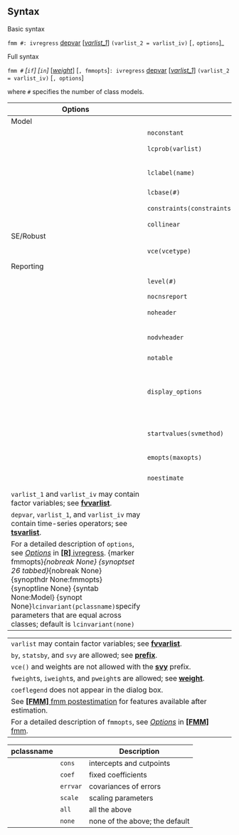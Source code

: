 ## Syntax

Basic syntax

`fmm #: ivregress`
[depvar](http://www.stata.com/help.cgi?depvar)
\[[<var class="command">varlist_1</var><strong></strong>](http://www.stata.com/help.cgi?varlist)\]
`(varlist_2 = varlist_iv)` <span class="nowrap">\[`,`
`options`\]_

Full syntax

`fmm #` _\[`if`\] \[`in`\]_
\[[<var class="command">weight</var><strong></strong>](fmm%20ivregress##weight)\]
\[`, fmmopts`\]`: ivregress`
[depvar](http://www.stata.com/help.cgi?depvar)
\[[<var class="command">varlist_1</var><strong></strong>](http://www.stata.com/help.cgi?varlist)\]
`(varlist_2 = varlist_iv)` \[`, options`\]

where `#` specifies the number of class models.

| Options                                                                                                                                                                                                                                                                                                                                                                                                                                                                                                                                                                             |                                | Description                                                                                                                            |
|-------------------------------------------------------------------------------------------------------------------------------------------------------------------------------------------------------------------------------------------------------------------------------------------------------------------------------------------------------------------------------------------------------------------------------------------------------------------------------------------------------------------------------------------------------------------------------------|--------------------------------|----------------------------------------------------------------------------------------------------------------------------------------|
| Model                                                                                                                                                                                                                                                                                                                                                                                                                                                                                                                                                                               |                                |                                                                                                                                        |
|                                                                                                                                                                                                                                                                                                                                                                                                                                                                                                                                                                                     | `noconstant`                   | suppress the constant term                                                                                                             |
|                                                                                                                                                                                                                                                                                                                                                                                                                                                                                                                                                                                     | `lcprob(varlist)`              | specify independent variables for class probabilities                                                                                  |
|                                                                                                                                                                                                                                                                                                                                                                                                                                                                                                                                                                                     | `lclabel(name)`                | name of the categorical latent variable; default is `lclabel(Class)`                                                                   |
|                                                                                                                                                                                                                                                                                                                                                                                                                                                                                                                                                                                     | `lcbase(#)`                    | base latent class                                                                                                                      |
|                                                                                                                                                                                                                                                                                                                                                                                                                                                                                                                                                                                     | `constraints(constraints)` | apply specified linear constraints                                                                                                     |
|                                                                                                                                                                                                                                                                                                                                                                                                                                                                                                                                                                                     | `collinear`                    | keep collinear variables                                                                                                               |
| SE/Robust                                                                                                                                                                                                                                                                                                                                                                                                                                                                                                                                                                           |                                |                                                                                                                                        |
|                                                                                                                                                                                                                                                                                                                                                                                                                                                                                                                                                                                     | `vce(vcetype)`                 | `vcetype` may be `oim`, `robust`, or `cluster clustvar`                                                                              |
| Reporting                                                                                                                                                                                                                                                                                                                                                                                                                                                                                                                                                                           |                                |                                                                                                                                        |
|                                                                                                                                                                                                                                                                                                                                                                                                                                                                                                                                                                                     | `level(#)`                     | set confidence level; default is `level(95)`                                                                                           |
|                                                                                                                                                                                                                                                                                                                                                                                                                                                                                                                                                                                     | `nocnsreport`                  | do not display constraints                                                                                                             |
|                                                                                                                                                                                                                                                                                                                                                                                                                                                                                                                                                                                     | `noheader`                     | do not display header above parameter table                                                                                            |
|                                                                                                                                                                                                                                                                                                                                                                                                                                                                                                                                                                                     | `nodvheader`                   | do not display dependent variables information in the header                                                                           |
|                                                                                                                                                                                                                                                                                                                                                                                                                                                                                                                                                                                     | `notable`                      | do not display parameter table                                                                                                         |
|                                                                                                                                                                                                                                                                                                                                                                                                                                                                                                                                                                                     | `display_options`              | control INCLUDE help shortdes-displayoptall {syntab None:Maximization} {synopt None}`maximize_options`control the maximization process |
|                                                                                                                                                                                                                                                                                                                                                                                                                                                                                                                                                                                     | `startvalues(svmethod)`        | method for obtaining starting values; default is `startvalues(factor)`                                                                 |
|                                                                                                                                                                                                                                                                                                                                                                                                                                                                                                                                                                                     | `emopts(maxopts)`              | control EM algorithm for improved starting values                                                                                      |
|                                                                                                                                                                                                                                                                                                                                                                                                                                                                                                                                                                                     | `noestimate`                   | do not fit the model; show starting values instead                                                                                     |
| `varlist_1` and `varlist_iv` may contain factor variables; see [<strong>fvvarlist</strong>](http://www.stata.com/help.cgi?fvvarlist).                                                                                                                                                                                                                                                                                                                                                                                                                    |                                |                                                                                                                                        |
| `depvar`, `varlist_1`, and `varlist_iv` may contain time-series operators; see [<strong>tsvarlist</strong>](http://www.stata.com/help.cgi?tsvarlist).                                                                                                                                                                                                                                                                                                                                                                                                    |                                |                                                                                                                                        |
| For a detailed description of `options`, see [<var class="command">Options</var><strong></strong>](ivregress##options) in [<strong>[R]</strong> ivregress](http://www.stata.com/help.cgi?ivregress). <span options="fmmopts">{marker fmmopts}_{nobreak None} <span options="26 tabbed">{synoptset 26 tabbed}_{nobreak None} {synopthdr None:fmmopts} {synoptline None} {syntab None:Model} {synopt None}`lcinvariant(pclassname)`specify parameters that are equal across classes; default is `lcinvariant(none)` |                                |                                                                                                                                        |

|                                                                                                                                                                                                                                            |     |     |
|--------------------------------------------------------------------------------------------------------------------------------------------------------------------------------------------------------------------------------------------|-----|-----|
| `varlist` may contain factor variables; see [<strong>fvvarlist</strong>](http://www.stata.com/help.cgi?fvvarlist).                                                                                              |     |     |
| `by`, `statsby`, and `svy` are allowed; see [<strong>prefix</strong>](http://www.stata.com/help.cgi?prefix).                                                                                                    |     |     |
| `vce()` and weights are not allowed with the [<strong>svy</strong>](http://www.stata.com/help.cgi?svy) prefix.                                                                                                  |     |     |
| `fweight`s, `iweight`s, and `pweight`s are allowed; see [<strong>weight</strong>](http://www.stata.com/help.cgi?weight).                                                                                        |     |     |
| `coeflegend` does not appear in the dialog box.                                                                                                                                                                                            |     |     |
| See [<strong>[FMM]</strong> fmm postestimation](http://www.stata.com/help.cgi?fmm_postestimation) for features available after estimation.                                                                      |     |     |
| For a detailed description of `fmmopts`, see [<var class="command">Options</var><strong></strong>](fmm##options) in [<strong>[FMM]</strong> fmm](http://www.stata.com/help.cgi?fmm). |     |     |

| pclassname |          | Description                    |
|------------|----------|--------------------------------|
|            | `cons`   | intercepts and cutpoints       |
|            | `coef`   | fixed coefficients             |
|            | `errvar` | covariances of errors          |
|            | `scale`  | scaling parameters             |
|            | `all`    | all the above                  |
|            | `none`   | none of the above; the default |
